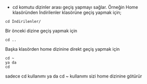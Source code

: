 - cd komutu dizinler arası geçiş yapmayı sağlar. Örneğin Home klasöründen İndirilenler klasörüne geçiş yapmak için;
```console
cd İndirilenler/
```
Bir önceki dizine geçiş yapmak için
```
cd ..
```
Başka klasörden home dizinine direkt geçiş yapmak için
```
cd ~
ya da
cd
```
sadece cd kullanımı ya da cd ~ kullanımı sizi home dizinine götürür
